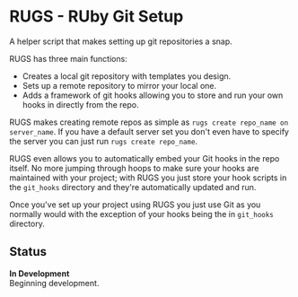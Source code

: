 # RUGS - RUby Git Setup

A helper script that makes setting up git repositories a snap.  

RUGS has three main functions:  

* Creates a local git repository with templates you design.
* Sets up a remote repository to mirror your local one.
* Adds a framework of git hooks allowing you to store and run your own hooks in directly from the repo.

RUGS makes creating remote repos as simple as `rugs create repo_name on server_name`. If you have a default server set you don't even have to specify the server you can just run `rugs create repo_name`.  

RUGS even allows you to automatically embed your Git hooks in the repo itself. No more jumping through hoops to make sure your hooks are maintained with your project; with RUGS you just store your hook scripts in the `git_hooks` directory and they're automatically updated and run.  

Once you've set up your project using RUGS you just use Git as you normally would with the exception of your hooks being the in `git_hooks` directory.  

## Status

**In Development**  
Beginning development.